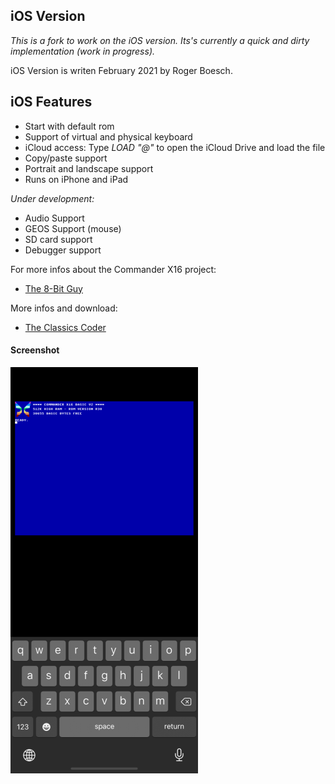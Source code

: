 
iOS Version
--------
*This is a fork to work on the iOS version. Its's currently a quick and dirty implementation (work in progress).*

iOS Version is writen February 2021 by Roger Boesch.


iOS Features
--------

* Start with default rom
* Support of virtual and physical keyboard
* iCloud access: Type *LOAD "@"* to open the iCloud Drive and load the file
* Copy/paste support
* Portrait and landscape support
* Runs on iPhone and iPad


*Under development:*

* Audio Support
* GEOS Support (mouse)
* SD card support
* Debugger support

For more infos about the Commander X16 project:
- [The 8-Bit Guy](https://www.youtube.com/watch?v=ayh0qebfD2g&list=PLfABUWdDse7bKGFshxR0itdHBhjUj86SX)

More infos and download:
- [The Classics Coder](http://classicscoder.com/projects.html)


#### Screenshot
![](screenshot.png)
